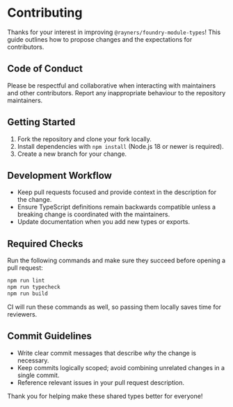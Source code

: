 # Contributing

Thanks for your interest in improving `@rayners/foundry-module-types`! This guide outlines
how to propose changes and the expectations for contributors.

## Code of Conduct

Please be respectful and collaborative when interacting with maintainers and other
contributors. Report any inappropriate behaviour to the repository maintainers.

## Getting Started

1. Fork the repository and clone your fork locally.
2. Install dependencies with `npm install` (Node.js 18 or newer is required).
3. Create a new branch for your change.

## Development Workflow

- Keep pull requests focused and provide context in the description for the change.
- Ensure TypeScript definitions remain backwards compatible unless a breaking change is
  coordinated with the maintainers.
- Update documentation when you add new types or exports.

## Required Checks

Run the following commands and make sure they succeed before opening a pull request:

```bash
npm run lint
npm run typecheck
npm run build
```

CI will run these commands as well, so passing them locally saves time for reviewers.

## Commit Guidelines

- Write clear commit messages that describe _why_ the change is necessary.
- Keep commits logically scoped; avoid combining unrelated changes in a single commit.
- Reference relevant issues in your pull request description.

Thank you for helping make these shared types better for everyone!
